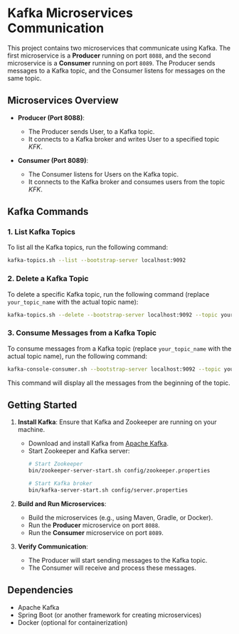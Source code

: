 
# Kafka Microservices Communication

This project contains two microservices that communicate using Kafka. The first microservice is a **Producer** running on port `8088`, and the second microservice is a **Consumer** running on port `8089`. The Producer sends messages to a Kafka topic, and the Consumer listens for messages on the same topic.

## Microservices Overview

- **Producer (Port 8088)**: 
  - The Producer sends User, to a Kafka topic.
  - It connects to a Kafka broker and writes User to a specified topic *KFK*.

- **Consumer (Port 8089)**: 
  - The Consumer listens for Users on the Kafka topic.
  - It connects to the Kafka broker and consumes users from the topic *KFK*.

## Kafka Commands

### 1. List Kafka Topics
To list all the Kafka topics, run the following command:
```bash
kafka-topics.sh --list --bootstrap-server localhost:9092
```

### 2. Delete a Kafka Topic
To delete a specific Kafka topic, run the following command (replace `your_topic_name` with the actual topic name):
```bash
kafka-topics.sh --delete --bootstrap-server localhost:9092 --topic your_topic_name
```

### 3. Consume Messages from a Kafka Topic
To consume messages from a Kafka topic (replace `your_topic_name` with the actual topic name), run the following command:
```bash
kafka-console-consumer.sh --bootstrap-server localhost:9092 --topic your_topic_name --from-beginning
```
This command will display all the messages from the beginning of the topic.

## Getting Started

1. **Install Kafka**: Ensure that Kafka and Zookeeper are running on your machine.
   - Download and install Kafka from [Apache Kafka](https://kafka.apache.org/downloads).
   - Start Zookeeper and Kafka server:
     ```bash
     # Start Zookeeper
     bin/zookeeper-server-start.sh config/zookeeper.properties

     # Start Kafka broker
     bin/kafka-server-start.sh config/server.properties
     ```

2. **Build and Run Microservices**:
   - Build the microservices (e.g., using Maven, Gradle, or Docker).
   - Run the **Producer** microservice on port `8088`.
   - Run the **Consumer** microservice on port `8089`.

3. **Verify Communication**:
   - The Producer will start sending messages to the Kafka topic.
   - The Consumer will receive and process these messages.

## Dependencies

- Apache Kafka
- Spring Boot (or another framework for creating microservices)
- Docker (optional for containerization)


